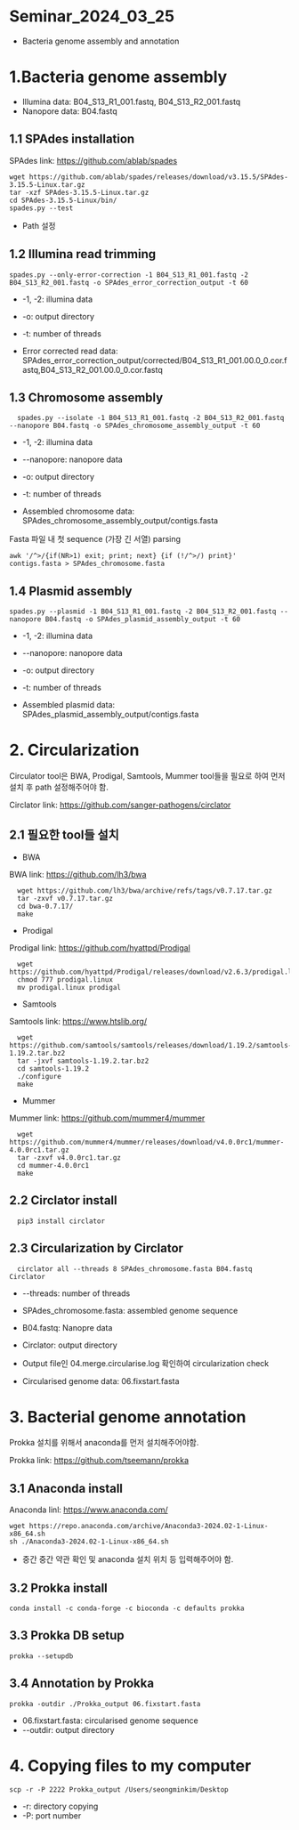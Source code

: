 # Seminar_2024_03_25
* Bacteria genome assembly and annotation

# 1.Bacteria genome assembly

* Illumina data: B04_S13_R1_001.fastq, B04_S13_R2_001.fastq
* Nanopore data: B04.fastq

1.1 SPAdes installation
----
SPAdes link: https://github.com/ablab/spades

    wget https://github.com/ablab/spades/releases/download/v3.15.5/SPAdes-3.15.5-Linux.tar.gz
    tar -xzf SPAdes-3.15.5-Linux.tar.gz
    cd SPAdes-3.15.5-Linux/bin/
    spades.py --test
    
* Path 설정
  
1.2 Illumina read trimming
----    
    spades.py --only-error-correction -1 B04_S13_R1_001.fastq -2 B04_S13_R2_001.fastq -o SPAdes_error_correction_output -t 60
    
* -1, -2: illumina data
* -o: output directory
* -t: number of threads

* Error corrected read data: SPAdes_error_correction_output/corrected/B04_S13_R1_001.00.0_0.cor.fastq,B04_S13_R2_001.00.0_0.cor.fastq

1.3 Chromosome assembly
----
      spades.py --isolate -1 B04_S13_R1_001.fastq -2 B04_S13_R2_001.fastq --nanopore B04.fastq -o SPAdes_chromosome_assembly_output -t 60
  
* -1, -2: illumina data
* --nanopore: nanopore data
* -o: output directory
* -t: number of threads

* Assembled chromosome data: SPAdes_chromosome_assembly_output/contigs.fasta

Fasta 파일 내 첫 sequence (가장 긴 서열) parsing

    awk '/^>/{if(NR>1) exit; print; next} {if (!/^>/) print}' contigs.fasta > SPAdes_chromosome.fasta

1.4 Plasmid assembly
----
    spades.py --plasmid -1 B04_S13_R1_001.fastq -2 B04_S13_R2_001.fastq --nanopore B04.fastq -o SPAdes_plasmid_assembly_output -t 60 

* -1, -2: illumina data
* --nanopore: nanopore data
* -o: output directory
* -t: number of threads

* Assembled plasmid data: SPAdes_plasmid_assembly_output/contigs.fasta

# 2. Circularization
Circulator tool은 BWA, Prodigal, Samtools, Mummer tool들을 필요로 하여 먼저 설치 후 path 설정해주어야 함.

Circlator link: https://github.com/sanger-pathogens/circlator

2.1 필요한 tool들 설치
---

* BWA

BWA link: https://github.com/lh3/bwa  

      wget https://github.com/lh3/bwa/archive/refs/tags/v0.7.17.tar.gz
      tar -zxvf v0.7.17.tar.gz
      cd bwa-0.7.17/
      make

* Prodigal

Prodigal link: https://github.com/hyattpd/Prodigal

      wget https://github.com/hyattpd/Prodigal/releases/download/v2.6.3/prodigal.linux
      chmod 777 prodigal.linux
      mv prodigal.linux prodigal

* Samtools

Samtools link: https://www.htslib.org/
      
      wget https://github.com/samtools/samtools/releases/download/1.19.2/samtools-1.19.2.tar.bz2
      tar -jxvf samtools-1.19.2.tar.bz2
      cd samtools-1.19.2
      ./configure
      make

* Mummer

Mummer link: https://github.com/mummer4/mummer

      wget https://github.com/mummer4/mummer/releases/download/v4.0.0rc1/mummer-4.0.0rc1.tar.gz
      tar -zxvf v4.0.0rc1.tar.gz
      cd mummer-4.0.0rc1
      make

2.2 Circlator install
--
      pip3 install circlator
  
2.3 Circularization by Circlator
--
      circlator all --threads 8 SPAdes_chromosome.fasta B04.fastq Circlator
      
* --threads:  number of threads
* SPAdes_chromosome.fasta: assembled genome sequence
* B04.fastq: Nanopre data
* Circlator: output directory


* Output file인 04.merge.circularise.log 확인하여  circularization check
* Circularised genome data: 06.fixstart.fasta

# 3. Bacterial genome annotation
Prokka 설치를 위해서 anaconda를 먼저 설치해주어야함.

Prokka link: https://github.com/tseemann/prokka

3.1 Anaconda install
--
Anaconda linl: https://www.anaconda.com/

    wget https://repo.anaconda.com/archive/Anaconda3-2024.02-1-Linux-x86_64.sh
    sh ./Anaconda3-2024.02-1-Linux-x86_64.sh
    
* 중간 중간 약관 확인 및 anaconda 설치 위치 등 입력해주어야 함.

3.2 Prokka install
--
    conda install -c conda-forge -c bioconda -c defaults prokka
    
3.3 Prokka DB setup
--
    prokka --setupdb
    
3.4 Annotation by Prokka
--
    prokka -outdir ./Prokka_output 06.fixstart.fasta
    
* 06.fixstart.fasta: circularised genome sequence
* --outdir: output directory

# 4. Copying files to my computer

    scp -r -P 2222 Prokka_output /Users/seongminkim/Desktop

* -r: directory copying
* -P: port number 
